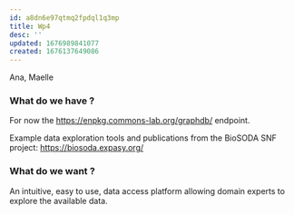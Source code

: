 ```yaml
---
id: a8dn6e97qtmq2fpdql1q3mp
title: Wp4
desc: ''
updated: 1676989841077
created: 1676137649086
---
```


Ana, Maelle

### What do we have ?

For now the https://enpkg.commons-lab.org/graphdb/ endpoint.

Example data exploration tools and publications from the BioSODA SNF project: https://biosoda.expasy.org/ 

### What do we want ?

An intuitive, easy to use, data access platform allowing domain experts to explore the available data.
